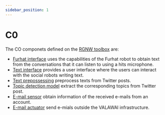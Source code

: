 ```yaml
---
sidebar_position: 1
---
```


# C0

The CO componets defined on the [RGNW toolbox](/docs/toolbox/) are:

 * [Furhat interface](/docs/components/C0/furhat_interface) uses the capabilities
 of the Furhat robot to obtain text from the conversations that it can listen to using
 a hits microphone.
 * [Text interface](/docs/components/C0/text_interface) provides a user interface
 where the users can interact with the social robots writing text.
 * [Text prepossessing](/docs/components/C0/text_prepossessing) preprocess texts from Twitter posts.
 * [Topic detection model](/docs/components/C0/topic_detection_model) extract
 the corresponding topics from Twitter post.
 * [E-mail sensor](/docs/components/C0/email_sensor) obtain information of the received e-mails from an account.
 * [E-mail actuator](/docs/components/C0/email_actuator) send e-mials outside the VALAWAI infrastructure.

